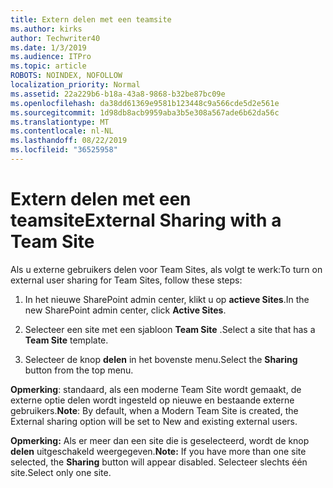 ```yaml
---
title: Extern delen met een teamsite
ms.author: kirks
author: Techwriter40
ms.date: 1/3/2019
ms.audience: ITPro
ms.topic: article
ROBOTS: NOINDEX, NOFOLLOW
localization_priority: Normal
ms.assetid: 22a229b6-b18a-43a8-9868-b32be87bc09e
ms.openlocfilehash: da38dd61369e9581b123448c9a566cde5d2e561e
ms.sourcegitcommit: 1d98db8acb9959aba3b5e308a567ade6b62da56c
ms.translationtype: MT
ms.contentlocale: nl-NL
ms.lasthandoff: 08/22/2019
ms.locfileid: "36525958"
---
```

# <a name="external-sharing-with-a-team-site"></a><span data-ttu-id="2ee24-102">Extern delen met een teamsite</span><span class="sxs-lookup"><span data-stu-id="2ee24-102">External Sharing with a Team Site</span></span>

<span data-ttu-id="2ee24-103">Als u externe gebruikers delen voor Team Sites, als volgt te werk:</span><span class="sxs-lookup"><span data-stu-id="2ee24-103">To turn on external user sharing for Team Sites, follow these steps:</span></span> 
  
1. <span data-ttu-id="2ee24-104">In het nieuwe SharePoint admin center, klikt u op **actieve Sites**.</span><span class="sxs-lookup"><span data-stu-id="2ee24-104">In the new SharePoint admin center, click **Active Sites**.</span></span>
  
2. <span data-ttu-id="2ee24-105">Selecteer een site met een sjabloon **Team Site** .</span><span class="sxs-lookup"><span data-stu-id="2ee24-105">Select a site that has a **Team Site** template.</span></span> 
  
3. <span data-ttu-id="2ee24-106">Selecteer de knop **delen** in het bovenste menu.</span><span class="sxs-lookup"><span data-stu-id="2ee24-106">Select the **Sharing** button from the top menu.</span></span> 
  
 <span data-ttu-id="2ee24-107">**Opmerking**: standaard, als een moderne Team Site wordt gemaakt, de externe optie delen wordt ingesteld op nieuwe en bestaande externe gebruikers.</span><span class="sxs-lookup"><span data-stu-id="2ee24-107">**Note**: By default, when a Modern Team Site is created, the External sharing option will be set to New and existing external users.</span></span> 
  
 <span data-ttu-id="2ee24-108">**Opmerking:** Als er meer dan een site die is geselecteerd, wordt de knop **delen** uitgeschakeld weergegeven.</span><span class="sxs-lookup"><span data-stu-id="2ee24-108">**Note:** If you have more than one site selected, the **Sharing** button will appear disabled.</span></span> <span data-ttu-id="2ee24-109">Selecteer slechts één site.</span><span class="sxs-lookup"><span data-stu-id="2ee24-109">Select only one site.</span></span> 
  

